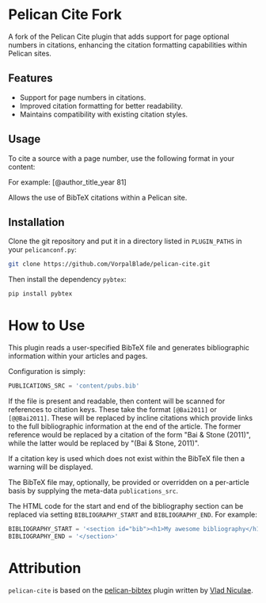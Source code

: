 # Pelican Cite Fork
A fork of the Pelican Cite plugin that adds support for page optional numbers in citations, enhancing the citation formatting capabilities within Pelican sites.

## Features
- Support for page numbers in citations.
- Improved citation formatting for better readability.
- Maintains compatibility with existing citation styles.

## Usage
To cite a source with a page number, use the following format in your content:

For example:
[@author_title_year 81]

Allows the use of BibTeX citations within a Pelican site. 

## Installation

Clone the git repository and put it in a directory listed in ``PLUGIN_PATHS`` in your ``pelicanconf.py``:

```bash
git clone https://github.com/VorpalBlade/pelican-cite.git
```

Then install the dependency `pybtex`:

```bash
pip install pybtex
```

How to Use
==========

This plugin reads a user-specified BibTeX file and generates bibliographic
information within your articles and pages.

Configuration is simply:

```python
PUBLICATIONS_SRC = 'content/pubs.bib'
```

If the file is present and readable, then content will be scanned for references
to citation keys. These take the format `[@Bai2011]` or `[@@Bai2011]`. These
will be replaced by incline citations which provide links to the full
bibliographic information at the end of the article. The former reference would
be replaced by a citation of the form "Bai & Stone (2011)", while the latter
would be replaced by "(Bai & Stone, 2011)". 

If a citation key is used which does not exist within the BibTeX file then
a warning will be displayed.

The BibTeX file may, optionally, be provided or overridden on a per-article
basis by supplying the meta-data `publications_src`.

The HTML code for the start and end of the bibliography section can be replaced via
setting `BIBLIOGRAPHY_START` and `BIBLIOGRAPHY_END`. For example: 

```python
BIBLIOGRAPHY_START = '<section id="bib"><h1>My awesome bibliography</h1>'
BIBLIOGRAPHY_END = '</section>' 
``` 

Attribution
===========
`pelican-cite` is based on the
[pelican-bibtex](https://github.com/vene/pelican-bibtex) plugin written by
[Vlad Niculae](https://github.com/vene).
